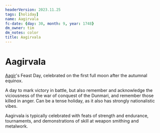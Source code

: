 ```yaml
---
headerVersion: 2023.11.25
tags: [holiday]
name: Aagirvala
fc-date: {day: 30, month: 9, year: 1748}
dm_owner: tim
dm_notes: color
title: Aagirvala
---
```

# Aagirvala

[Aagir](<../../gods/incorporeal-gods/dunmari-pantheon/aagir.md>)'s Feast Day, celebrated on the first full moon after the autumnal equinox. 

A day to mark victory in battle, but also remember and acknowledge the viciousness of the war of conquest of the Dunmari, and remember those killed in anger. Can be a tense holiday, as it also has strongly nationalistic vibes. 

Aagirvala is typically celebrated with feats of strength and endurance, tournaments, and demonstrations of skill at weapon smithing and metalwork. 